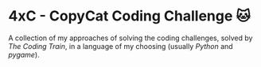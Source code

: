 # 4xC - CopyCat Coding Challenge :cat:

A collection of my approaches of solving the coding challenges, solved by *The Coding Train*, in a language of my choosing (usually *Python* and *pygame*).
